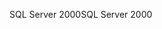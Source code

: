 <span data-ttu-id="89829-101">SQL Server 2000</span><span class="sxs-lookup"><span data-stu-id="89829-101">SQL Server 2000</span></span>